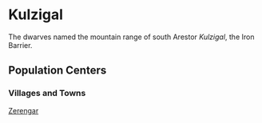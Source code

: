 # Kulzigal

The dwarves named the mountain range of south Arestor _Kulzigal_, the Iron Barrier.

## Population Centers

### Villages and Towns

[Zerengar](Zerengar.md)